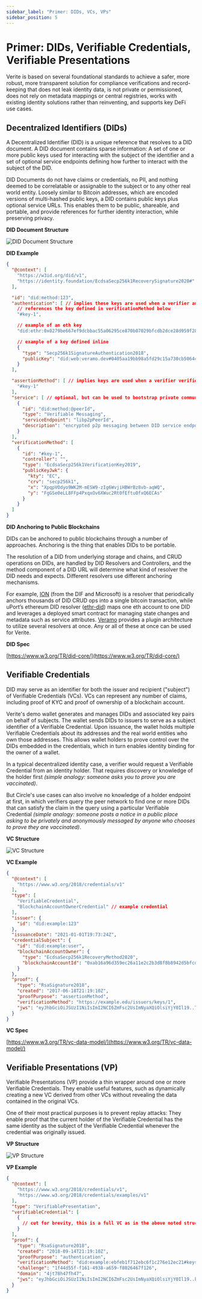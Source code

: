 ```yaml
---
sidebar_label: "Primer: DIDs, VCs, VPs"
sidebar_position: 5
---
```


# Primer: DIDs, Verifiable Credentials, Verifiable Presentations

Verite is based on several foundational standards to achieve a safer, more robust, more transparent solution for compliance verifications and record-keeping that does not leak identity data, is not private or permissioned, does not rely on metadata mappings or central registries, works with existing identity solutions rather than reinventing, and supports key DeFi use cases.

## Decentralized Identifiers (DIDs)

A Decentralized Identifier (DID) is a unique reference that resolves to a DID document. A DID document contains sparse information: A set of one or more public keys used for interacting with the subject of the identifier and a set of optional service endpoints defining how further to interact with the subject of the DID.

DID Documents do not have claims or credentials, no PII, and nothing deemed to be correlatable or assignable to the subject or to any other real world entity. Loosely similar to Bitcoin addresses, which are encoded versions of multi-hashed public keys, a DID contains public keys plus optional service URLs. This enables them to be public, shareable, and portable, and provide references for further identity interaction, while preserving privacy.

**DID Document Structure**

![DID Document Structure](/img/docs/did_doc_structure.png "DID Document Structure")

**DID Example**

<!-- prettier-ignore -->
```json
{
  "@context": [
    "https://w3id.org/did/v1",
    "https://identity.foundation/EcdsaSecp256k1RecoverySignature2020#"
  ],

  "id": "did:method:123",
  "authentication": [ // implies these keys are used when a verifier authenticates a subject
    // references the key defined in verificationMethod below
    "#key-1",

    // example of an eth key
    "did:ethr:0x0279be667ef9dcbbac55a06295ce870b07029bfcdb2dce28d959f2815b16f81798#controller",

    // example of a key defined inline
    {
      "type": "Secp256k1SignatureAuthentication2018",
      "publicKey": "did:web:veramo.dev#0405aa19bb98a5fd29c15a730cb5064ca128dea19247b896b1a7bdad0b4bccccda9b47366cd1359e740d938e5a47d7bed0501150e8a1623805ac47c489421b1506"
    }
  ],

  "assertionMethod": [ // implies keys are used when a verifier verifies claims about this DID
    "#key-1"
  ],
  "service": [ // optional, but can be used to bootstrap private communication
    {
      "id": "did:method:@peerId",
      "type": "Verifiable Messaging",
      "serviceEndpoint": "libp2pPeerId",
      "description": "encrypted p2p messaging between DID service endpoints"
    }
  ],
  "verificationMethod": [
    {
      "id": "#key-1",
      "controller": "",
      "type": "EcdsaSecp256k1VerificationKey2019",
      "publicKeyJwk": {
        "kty": "EC",
        "crv": "secp256k1",
        "x": "XpqpVOdyo9WK2M-mESW9-zIg6WvjiHBWrBz8vb-aqWQ",
        "y": "FgGSe0eLL8FFp4PxqxOv6XWuc2Rt0fEftu0fxQ6ECAs"
      }
    }
  ]
}
```

**DID Anchoring to Public Blockchains**

DIDs can be anchored to public blockchains through a number of approaches. Anchoring is the thing that enables DIDs to be portable.

The resolution of a DID from underlying storage and chains, and CRUD operations on DIDs, are handled by DID Resolvers and Controllers, and the method component of a DID URL will determine what kind of resolver the DID needs and expects. Different resolvers use different anchoring mechanisms.

For example, [ION](https://techcommunity.microsoft.com/t5/identity-standards-blog/ion-we-have-liftoff/ba-p/1441555) (from the DIF and Microsoft) is a resolver that periodically anchors thousands of DID CRUD ops into a single bitcoin transaction, while uPort’s ethereum DID resolver ([ethr-did](https://github.com/uport-project/ethr-did)) maps one eth account to one DID and leverages a deployed smart contract for managing state changes and metadata such as service attributes. [Veramo](http://veramo.io/) provides a plugin architecture to utilize several resolvers at once. Any or all of these at once can be used for Verite.

**DID Spec**

[https://www.w3.org/TR/did-core/](https://www.w3.org/TR/did-core/)

## Verifiable Credentials

DID may serve as an identifier for both the issuer and recipient ("subject") of Verifiable Credentials (VCs). VCs can represent any number of claims, including proof of KYC and proof of ownership of a blockchain account.

Verite's demo wallet generates and manages DIDs and associated key pairs on behalf of subjects. The wallet sends DIDs to issuers to serve as a subject identifier of a Verifiable Credential. Upon issuance, the wallet holds multiple Verifiable Credentials about its addresses and the real world entities who own those addresses. This allows wallet holders to prove control over the DIDs embedded in the credentials, which in turn enables identity binding for the owner of a wallet.

In a typical decentralized identity case, a verifier would request a Verifiable Credential from an identity holder. That requires discovery or knowledge of the holder first _(simple analogy: someone asks you to prove you are vaccinated)_.

But Circle's use cases can also involve no knowledge of a holder endpoint at first, in which verifiers query the peer network to find one or more DIDs that can satisfy the claim in the query using a particular Verifiable Credential _(simple analogy: someone posts a notice in a public place asking to be privately and anonymously messaged by anyone who chooses to prove they are vaccinated)_.

**VC Structure**

![VC Structure](/img/docs/vc_structure.png "VC Structure")

**VC Example**

<!-- prettier-ignore -->
```json
{
  "@context": [
    "https://www.w3.org/2018/credentials/v1"
  ],
  "type": [
    "VerifiableCredential",
    "BlockchainAccountOwnerCredential" // example credential
  ],
  "issuer": {
    "id": "did:example:123"
  },
  "issuanceDate": "2021-01-01T19:73:24Z",
  "credentialSubject": {
    "id": "did:example:user",
    "blockchainAccountOwner": {
      "type": "EcdsaSecp256k1RecoveryMethod2020",
      "blockchainAccountId": "0xab16a96d359ec26a11e2c2b3d8f8b8942d5bfcdb@eip155:1"
    }
  },
  "proof": {
    "type": "RsaSignature2018",
    "created": "2017-06-18T21:19:10Z",
    "proofPurpose": "assertionMethod",
    "verificationMethod": "https://example.edu/issuers/keys/1",
    "jws": "eyJhbGciOiJSUzI1NiIsImI2NCI6ZmFsc2UsImNyaXQiOlsiYjY0Il19..TCYt5XsITJX1CxPCT8yAV-TVkIEq_PbChOMqsLfRoPsnsgw5WEuts01mq-pQy7UJiN5mgRxD-WUcX16dUEMGlv50aqzpqh4Qktb3rk-BuQy72IFLOqV0G_zS245-kronKb78cPN25DGlcTwLtjPAYuNzVBAh4vGHSrQyHUdBBPM"
  }
}
```

**VC Spec**

[https://www.w3.org/TR/vc-data-model/](https://www.w3.org/TR/vc-data-model/)

## Verifiable Presentations (VP)

Verifiable Presentations (VP) provide a thin wrapper around one or more Verifiable Credentials. They enable useful features, such as dynamically creating a new VC derived from other VCs without revealing the data contained in the original VCs.

One of their most practical purposes is to prevent replay attacks: They enable proof that the current holder of the Verifiable Credential has the same identity as the subject of the Verifiable Credential whenever the credential was originally issued.

**VP Structure**

![VP Structure](/img/docs/vp_structure.png "VP Structure")

**VP Example**

<!-- prettier-ignore -->
```json
{
  "@context": [
    "https://www.w3.org/2018/credentials/v1",
    "https://www.w3.org/2018/credentials/examples/v1"
  ],
  "type": "VerifiablePresentation",
  "verifiableCredential": [
    {
      // cut for brevity, this is a full VC as in the above noted structure
    }
  ],
  "proof": {
    "type": "RsaSignature2018",
    "created": "2018-09-14T21:19:10Z",
    "proofPurpose": "authentication",
    "verificationMethod": "did:example:ebfeb1f712ebc6f1c276e12ec21#keys-1",
    "challenge": "1f44d55f-f161-4938-a659-f8026467f126",
    "domain": "4jt78h47fh47",
    "jws": "eyJhbGciOiJSUzI1NiIsImI2NCI6ZmFsc2UsImNyaXQiOlsiYjY0Il19..kTCYt5XsITJX1CxPCT8yAV-TVIw5WEuts01mq-pQy7UJiN5mgREEMGlv50aqzpqh4Qq_PbChOMqsLfRoPsnsgxD-WUcX16dUOqV0G_zS245-kronKb78cPktb3rk-BuQy72IFLN25DYuNzVBAh"
  }
}
```
